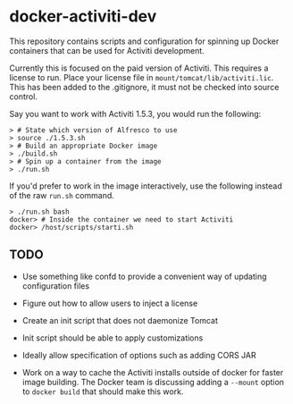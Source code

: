 # docker-activiti-dev

This repository contains scripts and configuration for spinning up
Docker containers that can be used for Activiti development.

Currently this is focused on the paid version of Activiti. This requires
a license to run. Place your license file in 
`mount/tomcat/lib/activiti.lic`. This has been added to the .gitignore,
it must not be checked into source control.

Say you want to work with Activiti 1.5.3, you would run the following:

```
> # State which version of Alfresco to use
> source ./1.5.3.sh
> # Build an appropriate Docker image
> ./build.sh
> # Spin up a container from the image
> ./run.sh
```

If you'd prefer to work in the image interactively, use the following
instead of the raw `run.sh` command.

```
> ./run.sh bash
docker> # Inside the container we need to start Activiti
docker> /host/scripts/starti.sh
```

## TODO

- Use something like confd to provide a convenient way of updating 
  configuration files

- Figure out how to allow users to inject a license

- Create an init script that does not daemonize Tomcat

- Init script should be able to apply customizations

- Ideally allow specification of options such as adding CORS JAR

- Work on a way to cache the Activiti installs outside of docker for faster image
  building. The Docker team is discussing adding a `--mount` option to `docker build`
  that should make this work.

